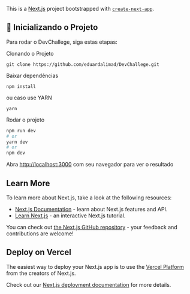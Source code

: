 This is a [Next.js](https://nextjs.org/) project bootstrapped with [`create-next-app`](https://github.com/vercel/next.js/tree/canary/packages/create-next-app).

## 🚀 Inicializando o Projeto

Para rodar o DevChallege, siga estas etapas:

Clonando o Projeto
```
git clone https://github.com/eduardalimad/DevChallege.git
```
Baixar dependências
``` 
npm install 
``` 
ou caso use YARN 
``` 
yarn 
```
Rodar o projeto 
```bash
npm run dev
# or
yarn dev
# or
npm dev
```

Abra [http://localhost:3000](http://localhost:3000) com seu navegador para ver o resultado

## Learn More

To learn more about Next.js, take a look at the following resources:

- [Next.js Documentation](https://nextjs.org/docs) - learn about Next.js features and API.
- [Learn Next.js](https://nextjs.org/learn) - an interactive Next.js tutorial.

You can check out [the Next.js GitHub repository](https://github.com/vercel/next.js/) - your feedback and contributions are welcome!

## Deploy on Vercel

The easiest way to deploy your Next.js app is to use the [Vercel Platform](https://vercel.com/new?utm_medium=default-template&filter=next.js&utm_source=create-next-app&utm_campaign=create-next-app-readme) from the creators of Next.js.

Check out our [Next.js deployment documentation](https://nextjs.org/docs/deployment) for more details.

